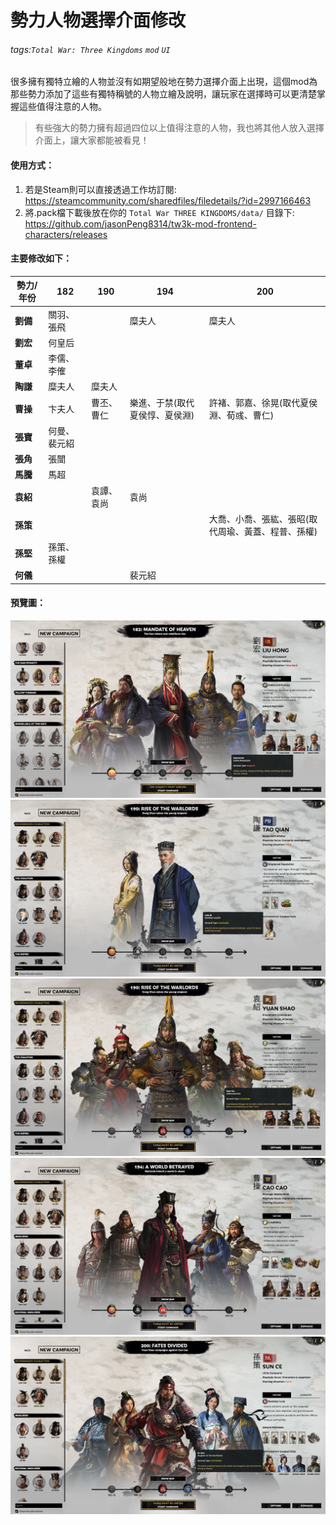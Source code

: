 # 勢力人物選擇介面修改

###### tags:`Total War: Three Kingdoms` `mod` `UI`

很多擁有獨特立繪的人物並沒有如期望般地在勢力選擇介面上出現，這個mod為那些勢力添加了這些有獨特稱號的人物立繪及說明，讓玩家在選擇時可以更清楚掌握這些值得注意的人物。

> 有些強大的勢力擁有超過四位以上值得注意的人物，我也將其他人放入選擇介面上，讓大家都能被看見！


#### 使用方式：
1. 若是Steam則可以直接透過工作坊訂閱: https://steamcommunity.com/sharedfiles/filedetails/?id=2997166463
2. 將.pack檔下載後放在你的 `Total War THREE KINGDOMS/data/` 目錄下: https://github.com/jasonPeng8314/tw3k-mod-frontend-characters/releases

#### 主要修改如下：

| **勢力/年份** | **182** | **190** | **194**          | **200**                    |
|-----------|---------|---------|------------------|----------------------------|
| **劉備**    | 關羽、張飛   |         | 糜夫人              | 糜夫人                        |
| **劉宏**    | 何皇后     |         |                  |                            |
| **董卓**    | 李儒、李傕   |         |                  |                            |
| **陶謙**    | 糜夫人     | 糜夫人     |                  |                            |
| **曹操**    | 卞夫人     | 曹丕、曹仁   | 樂進、于禁(取代夏侯惇、夏侯淵) | 許褚、郭嘉、徐晃(取代夏侯淵、荀彧、曹仁)      |
| **張寶**    | 何曼、裴元紹  |         |                  |                            |
| **張角**    | 張闓      |         |                  |                            |
| **馬騰**    | 馬超      |         |                  |                            |
| **袁紹**    |         | 袁譚、袁尚   | 袁尚               |                            |
| **孫策**    |         |         |                  | 大喬、小喬、張紘、張昭(取代周瑜、黃蓋、程普、孫權) |
| **孫堅**    | 孫策、孫權   |         |                  |                            |
| **何儀**    |         |         | 裴元紹              |

#### 預覽圖：
<img src="https://github.com/jasonPeng8314/tw3k-mod-frontend-characters/blob/traditional_chinese/resource/index1.png" alt="preview">
<img src="https://github.com/jasonPeng8314/tw3k-mod-frontend-characters/blob/traditional_chinese/resource/index2.png" alt="preview">
<img src="https://github.com/jasonPeng8314/tw3k-mod-frontend-characters/blob/traditional_chinese/resource/index3.png" alt="preview">
<img src="https://github.com/jasonPeng8314/tw3k-mod-frontend-characters/blob/traditional_chinese/resource/index4.png" alt="preview">
<img src="https://github.com/jasonPeng8314/tw3k-mod-frontend-characters/blob/traditional_chinese/resource/index5.png" alt="preview">

